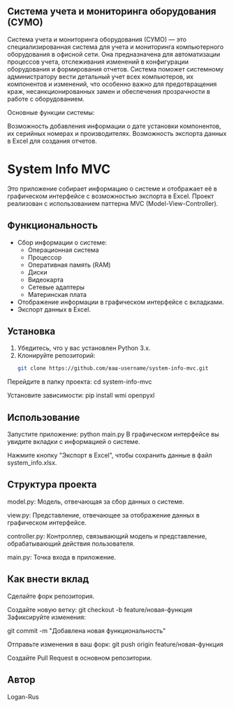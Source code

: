 ## Система учета и мониторинга оборудования (СУМО)
Система учета и мониторинга оборудования (СУМО) — это специализированная система для учета и мониторинга компьютерного оборудования в офисной сети. Она предназначена для автоматизации процессов учета, отслеживания изменений в конфигурации оборудования и формирования отчетов. Система поможет системному администратору вести детальный учет всех компьютеров, их компонентов и изменений, что особенно важно для предотвращения краж, несанкционированных замен и обеспечения прозрачности в работе с оборудованием.

Основные функции системы:

Возможность добавления информации о дате установки компонентов, их серийных номерах и производителях.
Возможность экспорта данных в Excel для создания отчетов.

# System Info MVC

Это приложение собирает информацию о системе и отображает её в графическом интерфейсе с возможностью экспорта в Excel. Проект реализован с использованием паттерна MVC (Model-View-Controller).

## Функциональность

- Сбор информации о системе:
  - Операционная система
  - Процессор
  - Оперативная память (RAM)
  - Диски
  - Видеокарта
  - Сетевые адаптеры
  - Материнская плата
- Отображение информации в графическом интерфейсе с вкладками.
- Экспорт данных в Excel.

## Установка

1. Убедитесь, что у вас установлен Python 3.x.
2. Клонируйте репозиторий:
   ```bash
   git clone https://github.com/ваш-username/system-info-mvc.git

Перейдите в папку проекта:
cd system-info-mvc

Установите зависимости:
pip install wmi openpyxl

## Использование
Запустите приложение:
python main.py
В графическом интерфейсе вы увидите вкладки с информацией о системе.

Нажмите кнопку "Экспорт в Excel", чтобы сохранить данные в файл system_info.xlsx.

## Структура проекта
model.py: Модель, отвечающая за сбор данных о системе.

view.py: Представление, отвечающее за отображение данных в графическом интерфейсе.

controller.py: Контроллер, связывающий модель и представление, обрабатывающий действия пользователя.

main.py: Точка входа в приложение.

## Как внести вклад
Сделайте форк репозитория.

Создайте новую ветку:
git checkout -b feature/новая-функция
Зафиксируйте изменения:

git commit -m "Добавлена новая функциональность"

Отправьте изменения в ваш форк:
git push origin feature/новая-функция

Создайте Pull Request в основном репозитории.

## Автор
Logan-Rus














